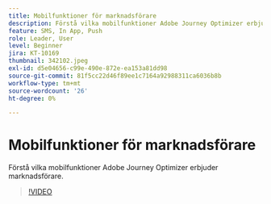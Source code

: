```yaml
---
title: Mobilfunktioner för marknadsförare
description: Förstå vilka mobilfunktioner Adobe Journey Optimizer erbjuder marknadsförare.
feature: SMS, In App, Push
role: Leader, User
level: Beginner
jira: KT-10169
thumbnail: 342102.jpeg
exl-id: d5e04656-c99e-490e-872e-ea153a81dd98
source-git-commit: 81f5cc22d46f89ee1c7164a92988311ca6036b8b
workflow-type: tm+mt
source-wordcount: '26'
ht-degree: 0%

---
```


# Mobilfunktioner för marknadsförare

Förstå vilka mobilfunktioner Adobe Journey Optimizer erbjuder marknadsförare.

>[!VIDEO](https://video.tv.adobe.com/v/342102?quality=12&learn=on)
